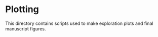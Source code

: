 # Plotting

This directory contains scripts used to make exploration plots and final manuscript figures.

